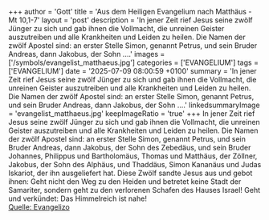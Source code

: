 +++
author = 'Gott'
title = 'Aus dem Heiligen Evangelium nach Matthäus - Mt 10,1-7'
layout = 'post'
description = 'In jener Zeit rief Jesus seine zwölf Jünger zu sich und gab ihnen die Vollmacht, die unreinen Geister auszutreiben und alle Krankheiten und Leiden zu heilen. Die Namen der zwölf Apostel sind: an erster Stelle Simon, genannt Petrus, und sein Bruder Andreas, dann Jakobus, der Sohn ....'
images = ['/symbols/evangelist_matthaeus.jpg']
categories = ['EVANGELIUM']
tags = ['EVANGELIUM']
date = '2025-07-09 08:00:59 +0100'
summary = 'In jener Zeit rief Jesus seine zwölf Jünger zu sich und gab ihnen die Vollmacht, die unreinen Geister auszutreiben und alle Krankheiten und Leiden zu heilen. Die Namen der zwölf Apostel sind: an erster Stelle Simon, genannt Petrus, und sein Bruder Andreas, dann Jakobus, der Sohn ....'
linkedsummaryImage = 'evangelist_matthaeus.jpg'
keepImageRatio = 'true'
+++
In jener Zeit rief Jesus seine zwölf Jünger zu sich und gab ihnen die Vollmacht, die unreinen Geister auszutreiben und alle Krankheiten und Leiden zu heilen.
Die Namen der zwölf Apostel sind: an erster Stelle Simon, genannt Petrus, und sein Bruder Andreas, dann Jakobus, der Sohn des Zebedäus, und sein Bruder Johannes,
Philippus und Bartholomäus, Thomas und Matthäus, der Zöllner, Jakobus, der Sohn des Alphäus, und Thaddäus,
Simon Kananäus und Judas Iskariot, der ihn ausgeliefert hat.<!--more-->
Diese Zwölf sandte Jesus aus und gebot ihnen: Geht nicht den Weg zu den Heiden und betretet keine Stadt der Samariter,
sondern geht zu den verlorenen Schafen des Hauses Israel!
Geht und verkündet: Das Himmelreich ist nahe!<br> [Quelle: Evangelizo](https://evangeliumtagfuertag.org/DE/gospel)